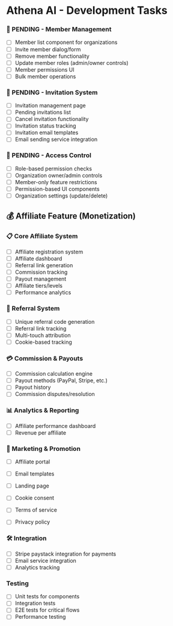 # Athena AI - Development Tasks

### 🚧 PENDING - Member Management

- [ ] Member list component for organizations
- [ ] Invite member dialog/form
- [ ] Remove member functionality
- [ ] Update member roles (admin/owner controls)
- [ ] Member permissions UI
- [ ] Bulk member operations

### 🚧 PENDING - Invitation System

- [ ] Invitation management page
- [ ] Pending invitations list
- [ ] Cancel invitation functionality
- [ ] Invitation status tracking
- [ ] Invitation email templates
- [ ] Email sending service integration

### 🚧 PENDING - Access Control

- [ ] Role-based permission checks
- [ ] Organization owner/admin controls
- [ ] Member-only feature restrictions
- [ ] Permission-based UI components
- [ ] Organization settings (update/delete)

## 💰 Affiliate Feature (Monetization)

### 📋 Core Affiliate System

- [ ] Affiliate registration system
- [ ] Affiliate dashboard
- [ ] Referral link generation
- [ ] Commission tracking
- [ ] Payout management
- [ ] Affiliate tiers/levels
- [ ] Performance analytics

### 🔗 Referral System

- [ ] Unique referral code generation
- [ ] Referral link tracking
- [ ] Multi-touch attribution
- [ ] Cookie-based tracking

### 💳 Commission & Payouts

- [ ] Commission calculation engine
- [ ] Payout methods (PayPal, Stripe, etc.)
- [ ] Payout history
- [ ] Commission disputes/resolution

### 📊 Analytics & Reporting

- [ ] Affiliate performance dashboard
- [ ] Revenue per affiliate

### 🎯 Marketing & Promotion

- [ ] Affiliate portal
- [ ] Email templates
- [ ] Landing page

- [ ] Cookie consent
- [ ] Terms of service
- [ ] Privacy policy

### 🛠 Integration

- [ ] Stripe paystack integration for payments
- [ ] Email service integration
- [ ] Analytics tracking

### Testing

- [ ] Unit tests for components
- [ ] Integration tests
- [ ] E2E tests for critical flows
- [ ] Performance testing
